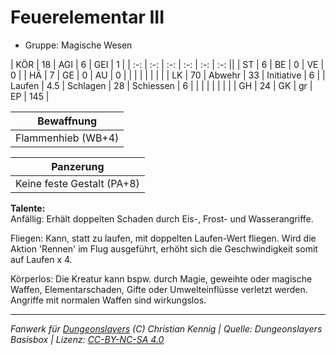 # Feuerelementar III  
- Gruppe: Magische Wesen  

| KÖR    | 18  | AGI      | 6  | GEI        | 1   |
| :-: | :-: | :-: | :-: | :-: | :-: ||
| ST     | 6   | BE       | 0  | VE         | 0   |
| HÄ     | 7   | GE       | 0  | AU         | 0   |
|        |     |          |    |            |     |
| LK     | 70  | Abwehr   | 33 | Initiative | 6   |
| Laufen | 4.5 | Schlagen | 28 | Schiessen  | 6   |
|        |     |          |    |            |     |
| GH     | 24  | GK       | gr | EP         | 145 |


| Bewaffnung |
| --- |
| Flammenhieb (WB+4) |


| Panzerung |
| --- |
| Keine feste Gestalt (PA+8) |


**Talente:**  
Anfällig: Erhält doppelten Schaden durch Eis-, Frost- und Wasserangriffe.

Fliegen: Kann, statt zu laufen, mit doppelten Laufen-Wert fliegen. Wird die Aktion 'Rennen' im Flug ausgeführt, erhöht sich die Geschwindigkeit somit auf Laufen x 4.

Körperlos: Die Kreatur kann bspw. durch Magie, geweihte oder magische Waffen, Elementarschaden, Gifte oder Umwelteinflüsse verletzt werden. Angriffe mit normalen Waffen sind wirkungslos.





___
*Fanwerk für [Dungeonslayers](https://www.dungeonslayers.net/) (C) Christian Kennig | Quelle: Dungeonslayers Basisbox | Lizenz: [CC-BY-NC-SA 4.0](https://creativecommons.org/licenses/by-nc-sa/4.0/deed.de)*